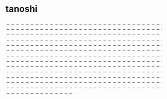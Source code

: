 # tanoshi
..................................................................................................................................................................................................................................................................................................................................................................................................................................................................................................................................................................................................................................................................................................................................................................................................................................................................................................................................................................................................................................................................................................................................................................................................................................................................................................................................................................................................................................................................................................................................................................................................................................................................................................................................